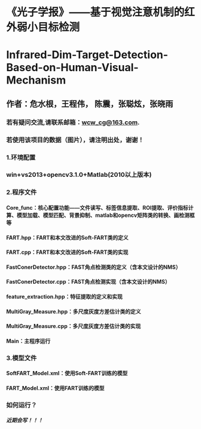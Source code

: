 # 《光子学报》——基于视觉注意机制的红外弱小目标检测
# Infrared-Dim-Target-Detection-Based-on-Human-Visual-Mechanism
## 作者：危水根，王程伟， 陈震，张聪炫，张晓雨

### 若有疑问交流,请联系邮箱：wcw_cg@163.com.

### 若使用该项目的数据（图片），请注明出处，谢谢！    
       
               
                        
                        

         
         
### 1.环境配置     

### win+vs2013+opencv3.1.0+Matlab(2010以上版本)

### 2.程序文件      

#### Core_func：核心配置功能——文件读写、标签信息提取、ROI提取、评价指标计算、模型加载、模型匹配、背景抑制、matlab和opencv矩阵类的转换、画检测框等          

#### FART.hpp：FART和本文改进的Soft-FART类的定义    

#### FART.cpp：FART和本文改进的Soft-FART类的实现      

#### FastConerDetector.hpp：FAST角点检测类的定义（含本文设计的NMS）    

#### FastConerDetector.cpp：FAST角点检测实现（含本文设计的NMS）    
  
#### feature_extraction.hpp：特征提取的定义和实现    

#### MultiGray_Measure.hpp：多尺度灰度方差估计类的定义    

#### MultiGray_Measure.cpp：多尺度灰度方差估计类的实现     

#### Main：主程序运行       



### 3.模型文件       

#### SoftFART_Model.xml：使用Soft-FART训练的模型     
      
#### FART_Model.xml：使用FART训练的模型

### 如何运行？     

##### 近期会写！！！
